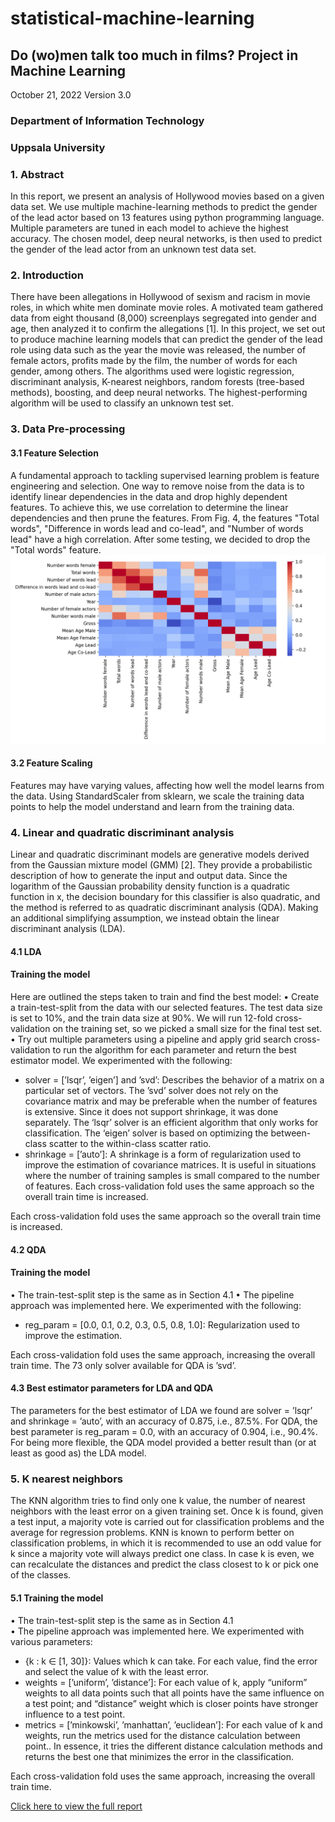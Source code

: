 # statistical-machine-learning
## Do (wo)men talk too much in films? Project in Machine Learning
October 21, 2022
Version 3.0

### Department of Information Technology
### Uppsala University

### 1. Abstract
In this report, we present an analysis of Hollywood movies based on a given
data set. We use multiple machine-learning methods to predict the gender of the
lead actor based on 13 features using python programming language. Multiple
parameters are tuned in each model to achieve the highest accuracy. The chosen
model, deep neural networks, is then used to predict the gender of the lead actor
from an unknown test data set.

### 2. Introduction
There have been allegations in Hollywood of sexism and racism in movie roles, in which white men
dominate movie roles. A motivated team gathered data from eight thousand (8,000) screenplays
segregated into gender and age, then analyzed it to confirm the allegations [1]. In this project, we
set out to produce machine learning models that can predict the gender of the lead role using data
such as the year the movie was released, the number of female actors, profits made by the film,
the number of words for each gender, among others. The algorithms used were logistic regression,
discriminant analysis, K-nearest neighbors, random forests (tree-based methods), boosting, and deep
neural networks. The highest-performing algorithm will be used to classify an unknown test set.

### 3. Data Pre-processing
#### 3.1 Feature Selection
A fundamental approach to tackling supervised learning problem is feature engineering and selection.
One way to remove noise from the data is to identify linear dependencies in the data and drop highly
dependent features. To achieve this, we use correlation to determine the linear dependencies and then
prune the features.
From Fig. 4, the features "Total words", "Difference in words lead and co-lead", and "Number of
words lead" have a high correlation. After some testing, we decided to drop the "Total words" feature.
![alt text](https://github.com/Dna072/statistical-machine-learning/blob/master/feature_corr.png "Figure 4: Grid of correlations between input columns")

#### 3.2 Feature Scaling
Features may have varying values, affecting how well the model learns from the data. Using
StandardScaler from sklearn, we scale the training data points to help the model understand and learn
from the training data.

### 4. Linear and quadratic discriminant analysis
Linear and quadratic discriminant models are generative models derived from the Gaussian mixture 
model (GMM) [2]. They provide a probabilistic description of how to generate the input and output
data. Since the logarithm of the Gaussian probability density function is a quadratic function in x,
the decision boundary for this classifier is also quadratic, and the method is referred to as quadratic
discriminant analysis (QDA). Making an additional simplifying assumption, we instead obtain the
linear discriminant analysis (LDA).

#### 4.1  LDA
#### Training the model
Here are outlined the steps taken to train and find the best model:
• Create a train-test-split from the data with our selected features. The test data size is set to 
10%, and the train data size at 90%. We will run 12-fold cross-validation on the training set, so we picked a small size for the final test set.<br/>
• Try out multiple parameters using a pipeline and apply grid search cross-validation to run the algorithm for each parameter and return the best estimator model. We experimented with the following:
  * solver = [’lsqr’, ’eigen’] and ’svd’: Describes the behavior of a matrix on a particular set of vectors. The ’svd’ solver does not rely on the covariance matrix and may be preferable when the number of features is extensive. Since it does not support shrinkage, it was done separately. The ‘lsqr’ solver is an efficient algorithm that only works for classification. The ‘eigen’ solver is based on optimizing the between-class scatter to the within-class scatter ratio.
 * shrinkage = [’auto’]: A shrinkage is a form of regularization used to improve the estimation of covariance matrices. It is useful in situations where the number of training samples is small compared to the number of features. Each cross-validation fold uses the same approach so the overall train time is increased.

Each cross-validation fold uses the same approach so the overall train time is increased.

#### 4.2 QDA
#### Training the model
• The train-test-split step is the same as in Section 4.1
• The pipeline approach was implemented here. We experimented with the following:
  * reg_param = [0.0, 0.1, 0.2, 0.3, 0.5, 0.8, 1.0]: Regularization used to improve the estimation.

Each cross-validation fold uses the same approach, increasing the overall train time. The
73 only solver available for QDA is ’svd’.

#### 4.3 Best estimator parameters for LDA and QDA
The parameters for the best estimator of LDA we found are solver = ’lsqr’ and shrinkage = ’auto’,
with an accuracy of 0.875, i.e., 87.5%. For QDA, the best parameter is reg_param = 0.0, with an
accuracy of 0.904, i.e., 90.4%. For being more flexible, the QDA model provided a better result than
(or at least as good as) the LDA model.

### 5. K nearest neighbors
The KNN algorithm tries to find only one k value, the number of nearest neighbors with the least
error on a given training set. Once k is found, given a test input, a majority vote is carried out for
classification problems and the average for regression problems. KNN is known to perform better on
classification problems, in which it is recommended to use an odd value for k since a majority vote
will always predict one class. In case k is even, we can recalculate the distances and predict the class
closest to k or pick one of the classes.

#### 5.1 Training the model
• The train-test-split step is the same as in Section 4.1 <br/>
• The pipeline approach was implemented here. We experimented with various parameters:
 * {k : k ∈ [1, 30]}: Values which k can take. For each value, find the error and select the value of k with the least error.
 * weights = [’uniform’, ’distance’]: For each value of k, apply “uniform” weights to all data points such that all points have the same influence on a test point; and “distance” weight which is closer points have stronger influence to a test point.
 * metrics = [’minkowski’, ’manhattan’, ’euclidean’]: For each value of k and weights, run the metrics used for the distance calculation between point.. In essence, it tries the different distance calculation methods and returns the best one that minimizes the error in the classification.

Each cross-validation fold uses the same approach, increasing the overall train time.

[Click here to view the full report](https://github.com/Dna072/statistical-machine-learning/blob/master/SML_Project.pdf)
